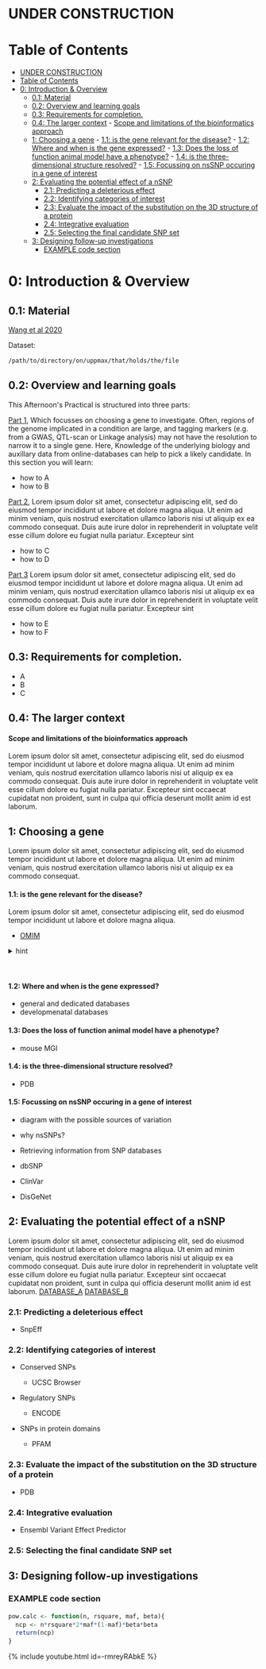 
# UNDER CONSTRUCTION


# Table of Contents
<!-- TOC depthFrom:1 depthTo:6 withLinks:1 updateOnSave:0 orderedList:0 -->

- [UNDER CONSTRUCTION](#under-construction)
- [Table of Contents](#table-of-contents)
- [0: Introduction & Overview](#0-introduction-overview)
	- [0.1: Material](#01-material)
	- [0.2: Overview and learning goals](#02-overview-and-learning-goals)
	- [0.3: Requirements for completion.](#03-requirements-for-completion)
	- [0.4: The larger context](#04-the-larger-context)
			- [Scope and limitations of the bioinformatics approach](#scope-and-limitations-of-the-bioinformatics-approach)
	- [1: Choosing a gene](#1-choosing-a-gene)
			- [1.1: is the gene relevant for the disease?](#11-is-the-gene-relevant-for-the-disease)
			- [1.2: Where and when is the gene expressed?](#12-where-and-when-is-the-gene-expressed)
			- [1.3: Does the loss of function animal model have a phenotype?](#13-does-the-loss-of-function-animal-model-have-a-phenotype)
			- [1.4: is the three-dimensional structure resolved?](#14-is-the-three-dimensional-structure-resolved)
			- [1.5: Focussing on nsSNP occuring in a gene of interest](#15-focussing-on-nssnp-occuring-in-a-gene-of-interest)
	- [2: Evaluating the potential effect of a nSNP](#2-evaluating-the-potential-effect-of-a-nsnp)
		- [2.1: Predicting a deleterious effect](#21-predicting-a-deleterious-effect)
		- [2.2: Identifying categories of interest](#22-identifying-categories-of-interest)
		- [2.3:  Evaluate the impact of the substitution on the 3D structure of a protein](#23-evaluate-the-impact-of-the-substitution-on-the-3d-structure-of-a-protein)
		- [2.4: Integrative evaluation](#24-integrative-evaluation)
		- [2.5: Selecting the final candidate SNP set](#25-selecting-the-final-candidate-snp-set)
	- [3: Designing follow-up investigations](#3-designing-follow-up-investigations)
		- [EXAMPLE code section](#example-code-section)

<!-- /TOC -->



# 0: Introduction & Overview

## 0.1: Material
[Wang et al 2020](./wang_etal_2020.pdf)  

Dataset:
```bash
/path/to/directory/on/uppmax/that/holds/the/file
```


## 0.2: Overview and learning goals
This Afternoon's Practical is structured into three parts:

[Part 1](#1-choosing-a-gene),  Which focusses on choosing a gene to investigate. Often, regions of the genome implicated in a condition are large, and tagging markers (e.g. from a GWAS, QTL-scan or Linkage analysis) may not have the resolution to narrow it to a single gene.
Here, Knowledge of the underlying biology and auxillary data from online-databases can help to pick a likely candidate.
In this section you will learn:

 - how to A
 - how to B


[Part 2](#2-identifying-a-set-of-candidate-snps),
 Lorem ipsum dolor sit amet, consectetur adipiscing elit, sed do eiusmod tempor incididunt ut labore et dolore magna aliqua. Ut enim ad minim veniam, quis nostrud exercitation ullamco laboris nisi ut aliquip ex ea commodo consequat. Duis aute irure dolor in reprehenderit in voluptate velit esse cillum dolore eu fugiat nulla pariatur. Excepteur sint

 - how to C
 - how to D

[Part 3](#part-3-designing-follow-up-investigations)
 Lorem ipsum dolor sit amet, consectetur adipiscing elit, sed do eiusmod tempor incididunt ut labore et dolore magna aliqua. Ut enim ad minim veniam, quis nostrud exercitation ullamco laboris nisi ut aliquip ex ea commodo consequat. Duis aute irure dolor in reprehenderit in voluptate velit esse cillum dolore eu fugiat nulla pariatur. Excepteur sint

 - how to E
 - how to F

## 0.3: Requirements for completion.
 - A
 - B
 - C

## 0.4: The larger context
#### Scope and limitations of the bioinformatics approach
Lorem ipsum dolor sit amet, consectetur adipiscing elit, sed do eiusmod tempor incididunt ut labore et dolore magna aliqua. Ut enim ad minim veniam, quis nostrud exercitation ullamco laboris nisi ut aliquip ex ea commodo consequat. Duis aute irure dolor in reprehenderit in voluptate velit esse cillum dolore eu fugiat nulla pariatur. Excepteur sint occaecat cupidatat non proident, sunt in culpa qui officia deserunt mollit anim id est laborum.





## 1: Choosing a gene
Lorem ipsum dolor sit amet, consectetur adipiscing elit, sed do eiusmod tempor incididunt ut labore et dolore magna aliqua. Ut enim ad minim veniam, quis nostrud exercitation ullamco laboris nisi ut aliquip ex ea commodo consequat.
#### 1.1: is the gene relevant for the disease?
Lorem ipsum dolor sit amet, consectetur adipiscing elit, sed do eiusmod tempor incididunt ut labore et dolore magna aliqua.  
- [OMIM](https://www.omim.org/entry/123631?search=CRYBA4&highlight=cryba4)  


<details><summary>hint</summary>
<p>


   ![test_figure](figures/test_figure1.png)  



</p>
</details>


<br>
<br>

#### 1.2: Where and when is the gene expressed?
- general and dedicated databases
- developmenatal databases

#### 1.3: Does the loss of function animal model have a phenotype?
- mouse MGI
#### 1.4: is the three-dimensional structure resolved?
- PDB

#### 1.5: Focussing on nsSNP occuring in a gene of interest
- diagram with the possible sources of variation
- why nsSNPs?
- Retrieving information from SNP databases



- dbSNP
- ClinVar
- DisGeNet

## 2: Evaluating the potential effect of a nSNP
Lorem ipsum dolor sit amet, consectetur adipiscing elit, sed do eiusmod tempor incididunt ut labore et dolore magna aliqua. Ut enim ad minim veniam, quis nostrud exercitation ullamco laboris nisi ut aliquip ex ea commodo consequat. Duis aute irure dolor in reprehenderit in voluptate velit esse cillum dolore eu fugiat nulla pariatur. Excepteur sint occaecat cupidatat non proident, sunt in culpa qui officia deserunt mollit anim id est laborum.
[DATABASE_A](https://www.youtube.com/watch?v=dQw4w9WgXcQ)
[DATABASE_B](https://www.youtube.com/watch?v=UWRyj5cHIQA)




### 2.1: Predicting a deleterious effect
- SnpEff

### 2.2: Identifying categories of interest

- Conserved SNPs

	- UCSC Browser

- Regulatory SNPs

	- ENCODE

- SNPs in protein domains

	- PFAM

### 2.3:  Evaluate the impact of the substitution on the 3D structure of a protein

- PDB

### 2.4: Integrative evaluation

- Ensembl Variant Effect Predictor

### 2.5: Selecting the final candidate SNP set


## 3: Designing follow-up investigations







### EXAMPLE code section
```R
pow.calc <- function(n, rsquare, maf, beta){
  ncp <- n*rsquare*2*maf*(1-maf)*beta*beta
  return(ncp)
}
```


{% include youtube.html id=-rmreyRAbkE %}
